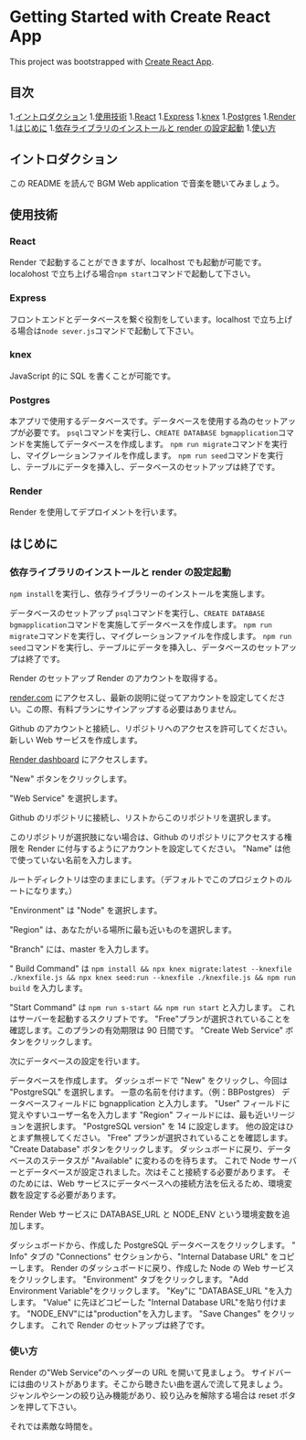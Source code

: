 # Getting Started with Create React App

This project was bootstrapped with [Create React App](https://github.com/facebook/create-react-app).

## 目次

1.[イントロダクション](#イントロダクション) 1.[使用技術](#使用技術) 1.[React](#React) 1.[Express](#Express) 1.[knex](#knex) 1.[Postgres](#Postgres) 1.[Render](#Render) 1.[はじめに](#はじめに) 1.[依存ライブラリのインストールと render の設定起動](#依存ライブラリのインストールとrenderの設定起動) 1.[使い方](#使い方)

## イントロダクション

この README を読んで BGM Web application で音楽を聴いてみましょう。

## 使用技術

### React

Render で起動することができますが、localhost でも起動が可能です。localohost で立ち上げる場合`npm start`コマンドで起動して下さい。

### Express

フロントエンドとデータベースを繋ぐ役割をしています。localhost で立ち上げる場合は`node sever.js`コマンドで起動して下さい。

### knex

JavaScript 的に SQL を書くことが可能です。

### Postgres

本アプリで使用するデータベースです。データベースを使用する為のセットアップが必要です。
`psql`コマンドを実行し、`CREATE DATABASE bgmapplication`コマンドを実施してデータベースを作成します。
`npm run migrate`コマンドを実行し、マイグレーションファイルを作成します。
`npm run seed`コマンドを実行し、テーブルにデータを挿入し、データベースのセットアップは終了です。

### Render

Render を使用してデプロイメントを行います。

## はじめに

### 依存ライブラリのインストールと render の設定起動

`npm install`を実行し、依存ライブラリーのインストールを実施します。

データベースのセットアップ
`psql`コマンドを実行し、`CREATE DATABASE bgmapplication`コマンドを実施してデータベースを作成します。
`npm run migrate`コマンドを実行し、マイグレーションファイルを作成します。
`npm run seed`コマンドを実行し、テーブルにデータを挿入し、データベースのセットアップは終了です。

Render のセットアップ
Render のアカウントを取得する。

[render.com](https://render.com) にアクセスし、最新の説明に従ってアカウントを設定してください。この際、有料プランにサインアップする必要はありません。

Github のアカウントと接続し、リポジトリへのアクセスを許可してください。
新しい Web サービスを作成します。

[Render dashboard](https://dashboard.render.com) にアクセスします。

"New" ボタンをクリックします。

"Web Service" を選択します。

Github のリポジトリに接続し、リストからこのリポジトリを選択します。

このリポジトリが選択肢にない場合は、Github のリポジトリにアクセスする権限を Render に付与するようにアカウントを設定してください。
"Name" は他で使っていない名前を入力します。

ルートディレクトリは空のままにします。（デフォルトでこのプロジェクトのルートになります。）

"Environment" は "Node" を選択します。

"Region" は、あなたがいる場所に最も近いものを選択します。

"Branch" には、master を入力します。

" Build Command" は `npm install && npx knex migrate:latest --knexfile ./knexfile.js && npx knex seed:run --knexfile ./knexfile.js && npm run build` を入力します。

"Start Command" は `npm run s-start && npm run start` と入力します。
これはサーバーを起動するスクリプトです。
"Free"プランが選択されていることを確認します。このプランの有効期限は 90 日間です。
"Create Web Service" ボタンをクリックします。

次にデータベースの設定を行います。

データベースを作成します。
ダッシュボードで "New" をクリックし、今回は "PostgreSQL" を選択します。
一意の名前を付けます。（例：BBPostgres）
データベースフィールドに bgnapplication と入力します。
"User" フィールドに覚えやすいユーザー名を入力します
"Region" フィールドには、最も近いリージョンを選択します。
"PostgreSQL version" を 14 に設定します。
他の設定はひとまず無視してください。
"Free" プランが選択されていることを確認します。
"Create Database" ボタンをクリックします。
ダッシュボードに戻り、データベースのステータスが "Available" に変わるのを待ちます。
これで Node サーバーとデータベースが設定されました。次はそこと接続する必要があります。 そのためには、Web サービスにデータベースへの接続方法を伝えるため、環境変数を設定する必要があります。

Render Web サービスに DATABASE_URL と NODE_ENV という環境変数を追加します。

ダッシュボードから、作成した PostgreSQL データベースをクリックします。
" Info" タブの "Connections" セクションから、"Internal Database URL" をコピーします。
Render のダッシュボードに戻り、作成した Node の Web サービスをクリックします。
"Environment" タブをクリックします。
"Add Environment Variable"をクリックします。
"Key"に "DATABASE_URL "を入力します。
"Value" に先ほどコピーした "Internal Database URL"を貼り付けます。
"NODE_ENV"には"production"を入力します。
"Save Changes" をクリックします。
これで Render のセットアップは終了です。

### 使い方

Render の"Web Service"のヘッダーの URL を開いて見ましょう。
サイドバーには曲のリストがあります。そこから聴きたい曲を選んで流して見ましょう。
ジャンルやシーンの絞り込み機能があり、絞り込みを解除する場合は reset ボタンを押して下さい。

それでは素敵な時間を。

